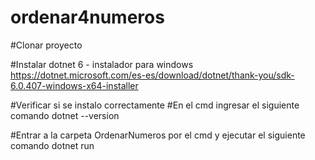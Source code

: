 # ordenar4numeros

#Clonar proyecto

#Instalar dotnet 6 - instalador para windows
https://dotnet.microsoft.com/es-es/download/dotnet/thank-you/sdk-6.0.407-windows-x64-installer


#Verificar si se instalo correctamente
#En el cmd ingresar el siguiente comando
dotnet --version

#Entrar a la carpeta OrdenarNumeros por el cmd y ejecutar el siguiente comando
dotnet run

